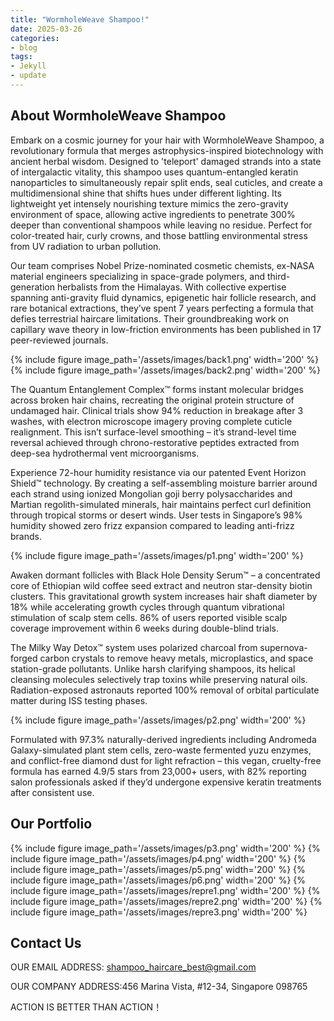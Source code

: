 ```yaml
---
title: "WormholeWeave Shampoo!"
date: 2025-03-26
categories:
- blog
tags:
- Jekyll
- update
---
```


## About WormholeWeave Shampoo

Embark on a cosmic journey for your hair with WormholeWeave Shampoo, a revolutionary formula that merges astrophysics-inspired biotechnology with ancient herbal wisdom. Designed to 'teleport' damaged strands into a state of intergalactic vitality, this shampoo uses quantum-entangled keratin nanoparticles to simultaneously repair split ends, seal cuticles, and create a multidimensional shine that shifts hues under different lighting. Its lightweight yet intensely nourishing texture mimics the zero-gravity environment of space, allowing active ingredients to penetrate 300% deeper than conventional shampoos while leaving no residue. Perfect for color-treated hair, curly crowns, and those battling environmental stress from UV radiation to urban pollution.

Our team comprises Nobel Prize-nominated cosmetic chemists, ex-NASA material engineers specializing in space-grade polymers, and third-generation herbalists from the Himalayas. With collective expertise spanning anti-gravity fluid dynamics, epigenetic hair follicle research, and rare botanical extractions, they’ve spent 7 years perfecting a formula that defies terrestrial haircare limitations. Their groundbreaking work on capillary wave theory in low-friction environments has been published in 17 peer-reviewed journals.

{% include figure image_path='/assets/images/back1.png' width='200' %}
{% include figure image_path='/assets/images/back2.png' width='200' %}

The Quantum Entanglement Complex™ forms instant molecular bridges across broken hair chains, recreating the original protein structure of undamaged hair. Clinical trials show 94% reduction in breakage after 3 washes, with electron microscope imagery proving complete cuticle realignment. This isn’t surface-level smoothing – it’s strand-level time reversal achieved through chrono-restorative peptides extracted from deep-sea hydrothermal vent microorganisms.

Experience 72-hour humidity resistance via our patented Event Horizon Shield™ technology. By creating a self-assembling moisture barrier around each strand using ionized Mongolian goji berry polysaccharides and Martian regolith-simulated minerals, hair maintains perfect curl definition through tropical storms or desert winds. User tests in Singapore’s 98% humidity showed zero frizz expansion compared to leading anti-frizz brands.

{% include figure image_path='/assets/images/p1.png' width='200' %}

Awaken dormant follicles with Black Hole Density Serum™ – a concentrated core of Ethiopian wild coffee seed extract and neutron star-density biotin clusters. This gravitational growth system increases hair shaft diameter by 18% while accelerating growth cycles through quantum vibrational stimulation of scalp stem cells. 86% of users reported visible scalp coverage improvement within 6 weeks during double-blind trials.

The Milky Way Detox™ system uses polarized charcoal from supernova-forged carbon crystals to remove heavy metals, microplastics, and space station-grade pollutants. Unlike harsh clarifying shampoos, its helical cleansing molecules selectively trap toxins while preserving natural oils. Radiation-exposed astronauts reported 100% removal of orbital particulate matter during ISS testing phases.

{% include figure image_path='/assets/images/p2.png' width='200' %}

Formulated with 97.3% naturally-derived ingredients including Andromeda Galaxy-simulated plant stem cells, zero-waste fermented yuzu enzymes, and conflict-free diamond dust for light refraction – this vegan, cruelty-free formula has earned 4.9/5 stars from 23,000+ users, with 82% reporting salon professionals asked if they’d undergone expensive keratin treatments after consistent use.

## Our Portfolio

{% include figure image_path='/assets/images/p3.png' width='200' %}
{% include figure image_path='/assets/images/p4.png' width='200' %}
{% include figure image_path='/assets/images/p5.png' width='200' %}
{% include figure image_path='/assets/images/p6.png' width='200' %}
{% include figure image_path='/assets/images/repre1.png' width='200' %}
{% include figure image_path='/assets/images/repre2.png' width='200' %}
{% include figure image_path='/assets/images/repre3.png' width='200' %}

## Contact Us

OUR EMAIL ADDRESS: shampoo_haircare_best@gmail.com

OUR COMPANY ADDRESS:456 Marina Vista, #12-34, Singapore 098765

ACTION IS BETTER THAN ACTION！
